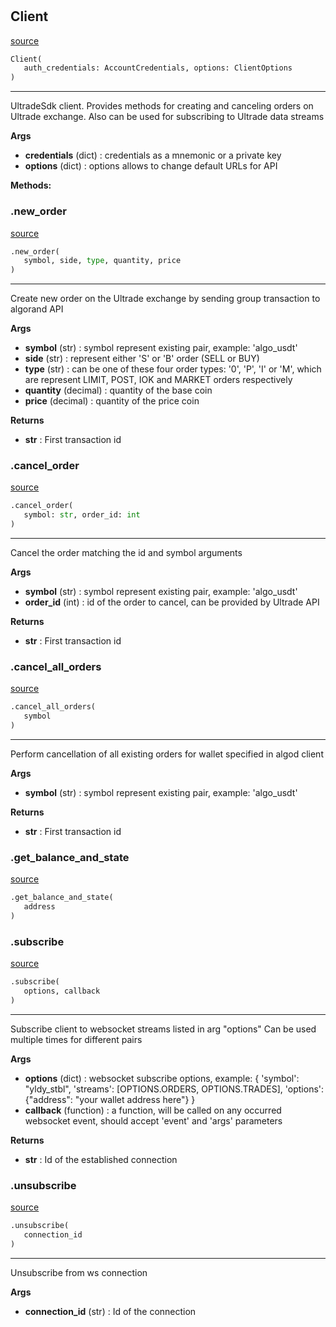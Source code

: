 #


## Client
[source](https://github.com/ultrade-org/ultrade-python-sdk/blob/develop/ultrade/sdk_client.py/#L44)
```python 
Client(
   auth_credentials: AccountCredentials, options: ClientOptions
)
```


---
UltradeSdk client. Provides methods for creating and canceling orders on Ultrade exchange. Also can be used for subscribing to Ultrade data streams


**Args**

* **credentials** (dict) : credentials as a mnemonic or a private key
* **options** (dict) : options allows to change default URLs for API



**Methods:**


### .new_order
[source](https://github.com/ultrade-org/ultrade-python-sdk/blob/develop/ultrade/sdk_client.py/#L85)
```python
.new_order(
   symbol, side, type, quantity, price
)
```

---
Create new order on the Ultrade exchange by sending group transaction to algorand API


**Args**

* **symbol** (str) : symbol represent existing pair, example: 'algo_usdt'
* **side** (str) : represent either 'S' or 'B' order (SELL or BUY)
* **type** (str) : can be one of these four order types: '0', 'P', 'I' or 'M',
    which are represent LIMIT, POST, IOK and MARKET orders respectively
* **quantity** (decimal) : quantity of the base coin 
* **price** (decimal) : quantity of the price coin



**Returns**

* **str**  : First transaction id


### .cancel_order
[source](https://github.com/ultrade-org/ultrade-python-sdk/blob/develop/ultrade/sdk_client.py/#L150)
```python
.cancel_order(
   symbol: str, order_id: int
)
```

---
Cancel the order matching the id and symbol arguments


**Args**

* **symbol** (str) : symbol represent existing pair, example: 'algo_usdt'
* **order_id** (int) : id of the order to cancel, can be provided by Ultrade API


**Returns**

* **str**  : First transaction id


### .cancel_all_orders
[source](https://github.com/ultrade-org/ultrade-python-sdk/blob/develop/ultrade/sdk_client.py/#L176)
```python
.cancel_all_orders(
   symbol
)
```

---
Perform cancellation of all existing orders for wallet specified in algod client


**Args**

* **symbol** (str) : symbol represent existing pair, example: 'algo_usdt'


**Returns**

* **str**  : First transaction id


### .get_balance_and_state
[source](https://github.com/ultrade-org/ultrade-python-sdk/blob/develop/ultrade/sdk_client.py/#L205)
```python
.get_balance_and_state(
   address
)
```


### .subscribe
[source](https://github.com/ultrade-org/ultrade-python-sdk/blob/develop/ultrade/sdk_client.py/#L220)
```python
.subscribe(
   options, callback
)
```

---
Subscribe client to websocket streams listed in arg "options"
Can be used multiple times for different pairs


**Args**

* **options** (dict) : websocket subscribe options, example:
    {
        'symbol': "yldy_stbl",
        'streams': [OPTIONS.ORDERS, OPTIONS.TRADES],
        'options': {"address": "your wallet address here"}
    }
* **callback** (function) : a function, will be called on any occurred websocket event, should accept 'event' and 'args' parameters


**Returns**

* **str**  : Id of the established connection


### .unsubscribe
[source](https://github.com/ultrade-org/ultrade-python-sdk/blob/develop/ultrade/sdk_client.py/#L241)
```python
.unsubscribe(
   connection_id
)
```

---
Unsubscribe from ws connection


**Args**

* **connection_id** (str) : Id of the connection

